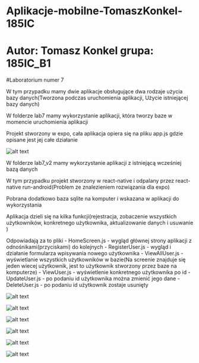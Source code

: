 # Aplikacje-mobilne-TomaszKonkel-185IC
# Autor: Tomasz Konkel grupa: 185IC_B1


#Laboratorium numer 7

W tym przypadku mamy dwie aplikacje obsługujące dwa rodzaje użycia bazy danych(Tworzona podczas uruchomienia aplikacji, Użycie istniejącej bazy danych)

W folderze lab7 mamy wykorzystanie aplikacji, która tworzy baze w momencie uruchomienia aplikacji 

Projekt stworzony w expo, cała aplikacja opiera się na pliku app.js gdzie opisane jest jej całe działanie 

![alt text](https://github.com/TomaszKonkel/aplikacje-mobilne-TomaszKonkel-185IC_A1/blob/master/Labki7/Lab7/1.1.jpg)
 
 W folderze lab7_v2 mamy wykorzystanie aplikacji z istniejącą wcześniej bazą danych 
 
 W tym przypadku projekt stworzony w react-native i odpalany przez react-native run-android(Problem ze znalezieniem rozwiązania dla expo)
 
 Pobrana dodatkowo baza sqlite na komputer i wskazana w aplikacji do wykorzystania
 
 Aplikacja dzieli się na kilka funkcji(rejestracja, zobaczenie wszystkich użytkowników, konkretnego użytkownika, aktualizowanie danych i usuwanie )
 
 Odpowiadają za to pliki 
    - HomeScreen.js - wygląd głównej strony aplikacji z odnośnikami(przyciskami) do kolejnych
    - RegisterUser.js - wygląd i działanie formularza wpisywania nowego użytkownika
    - ViewAllUser.js - wyświetlanie wszystkich użytkowników w bazie(Na screenie znajduje się jeden wiecej użytkownik, jest to użytkownik stworzony przez baze na komputerze)
    - ViewUser.js - wyświetlenie konkretnego użytkownika po id 
    - UpdateUser.js - po podaniu id użytkownika można zmienić jego dane
    - DeleteUser.js - po podaniu id użytkownik zostaje usunięty 
 
 
![alt text](https://github.com/TomaszKonkel/aplikacje-mobilne-TomaszKonkel-185IC_A1/blob/master/Labki7/lab7_v2/t2.1.png)

![alt text](https://github.com/TomaszKonkel/aplikacje-mobilne-TomaszKonkel-185IC_A1/blob/master/Labki7/lab7_v2/t2.2.png)

![alt text](https://github.com/TomaszKonkel/aplikacje-mobilne-TomaszKonkel-185IC_A1/blob/master/Labki7/lab7_v2/t2.3.png)

![alt text](https://github.com/TomaszKonkel/aplikacje-mobilne-TomaszKonkel-185IC_A1/blob/master/Labki7/lab7_v2/t2.4.png)

![alt text](https://github.com/TomaszKonkel/aplikacje-mobilne-TomaszKonkel-185IC_A1/blob/master/Labki7/lab7_v2/t2.5.png)

![alt text](https://github.com/TomaszKonkel/aplikacje-mobilne-TomaszKonkel-185IC_A1/blob/master/Labki7/lab7_v2/t2.6.png)


